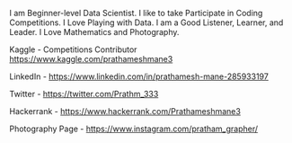 I am Beginner-level Data Scientist.</n>
I like to take Participate in Coding Competitions.
I Love Playing with Data. 
I am a Good Listener, Learner, and Leader.
I Love Mathematics and Photography.

Kaggle - Competitions Contributor 
https://www.kaggle.com/prathameshmane3

LinkedIn - https://www.linkedin.com/in/prathamesh-mane-285933197

Twitter - https://twitter.com/Prathm_333

Hackerrank - https://www.hackerrank.com/Prathameshmane3

Photography Page - https://www.instagram.com/pratham_grapher/

<!--- - 😇 Data Science Enthusias --->
<!---
Prathameshmane/Prathameshmane is a ✨ special ✨ repository because its `README.md` (this file) appears on your GitHub profile.
You can click the Preview link to take a look at your changes.
--->
